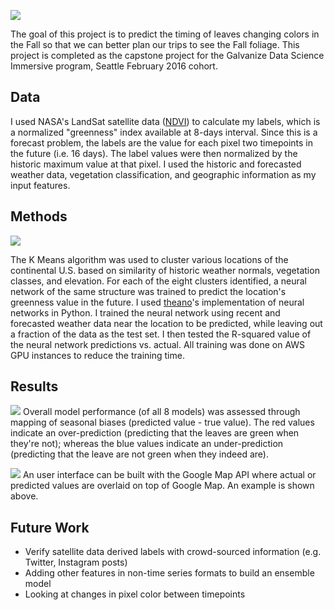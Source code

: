 ![](./images/title.png)

The goal of this project is to predict the timing of leaves changing colors in the Fall so that we can better plan our trips to see the Fall foliage. This project is completed as the capstone project for the Galvanize Data Science Immersive program, Seattle February 2016 cohort. 

## Data
I used NASA's LandSat satellite data ([NDVI](http://earthobservatory.nasa.gov/Features/MeasuringVegetation/measuring_vegetation_1.php)) to calculate my labels, which is a normalized "greenness" index available at 8-days interval. Since this is a forecast problem, the labels are the value for each pixel two timepoints in the future (i.e. 16 days). The label values were then normalized by the historic maximum value at that pixel. I used the historic and forecasted weather data, vegetation classification, and geographic information as my input features. 

## Methods
![](./images/methods.png)

The K Means algorithm was used to cluster various locations of the continental U.S. based on similarity of historic weather normals, vegetation classes, and elevation. For each of the eight clusters identified, a neural network of the same structure was trained to predict the location's greenness value in the future. I used [theano](http://deeplearning.net/software/theano/)'s implementation of neural networks in Python. I trained the neural network using recent and forecasted weather data near the location to be predicted, while leaving out a fraction of the data as the test set. I then tested the R-squared value of the neural network predictions vs. actual. All training was done on AWS GPU instances to reduce the training time. 

## Results
![](./images/seasonal_diff_map.png)
Overall model performance (of all 8 models) was assessed through mapping of seasonal biases (predicted value - true value). The red values indicate an over-prediction (predicting that the leaves are green when they're not); whereas the blue values indicate an under-prediction (predicting that the leave are not green when they indeed are). 

![](./images/google_map_overlay.png)
An user interface can be built with the Google Map API where actual or predicted values are overlaid on top of Google Map. An example is shown above. 

## Future Work
* Verify satellite data derived labels with crowd-sourced information (e.g. Twitter, Instagram posts)
* Adding other features in non-time series formats to build an ensemble model
* Looking at changes in pixel color between timepoints

